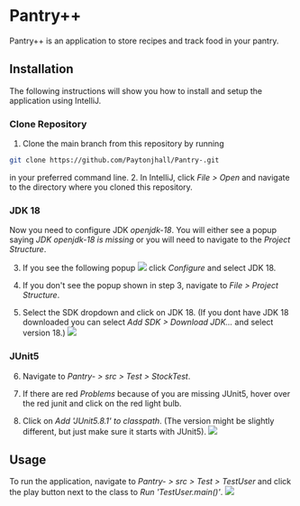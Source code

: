 # Pantry++

Pantry++ is an application to store recipes and track food in your pantry.

## Installation
The following instructions will show you how to install and setup the application using IntelliJ.

### Clone Repository

1. Clone the main branch from this repository by running 
```bash
git clone https://github.com/Paytonjhall/Pantry-.git
```
in your preferred command line.
2. In IntelliJ, click *File > Open* and navigate to the directory where you cloned this repository.

### JDK 18

Now you need to configure JDK *openjdk-18*. You will either see a popup saying *JDK openjdk-18 is missing* or you will 
need to navigate to the *Project Structure*.

3. If you see the following popup
![](../../../../ConfigurePopup.png)
click *Configure* and select JDK 18.

4. If you don't see the popup shown in step 3, navigate to *File > Project Structure*.

5. Select the SDK dropdown and click on JDK 18.
(If you dont have JDK 18 downloaded you can select *Add SDK > Download JDK...* and select version 18.)
![](../../../../ProjectStructure.png)

### JUnit5

6. Navigate to *Pantry- > src > Test > StockTest*.

7. If there are red *Problems* because of you are missing JUnit5, hover over the red junit and click on the red light 
bulb. 

8. Click on *Add 'JUnit5.8.1' to classpath*. (The version might be slightly different, but just make sure it starts with 
JUnit5).
![](../../../../JUnit5.png)

## Usage

To run the application, navigate to *Pantry- > src > Test > TestUser* and click the play button next to the class to *Run 'TestUser.main()'*.
![](../../../../RunProgram.png)

